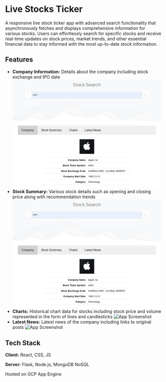 
# Live Stocks Ticker

A responsive live stock ticker app with advanced search functionality that asynchronously fetches and displays comprehensive information for various stocks. Users can effortlessly search for specific stocks and receive real-time updates on stock prices, market trends, and other essential financial data to stay informed with the most up-to-date stock information.


## Features

- **Company Information:** Details about the company including stock exchange and IPO date
![Screenshot](Screenshots/Company%20Information.png)
- **Stock Summary:** Various stock details such as opening and closing price along with recommendation trends
![Screenshot](Screenshots/Company%20Information.png)
- **Charts:** Historical chart data for stocks including stock price and volume represented in the form of lines and candlesticks
![App Screenshot](https://via.placeholder.com/468x300?text=App+Screenshot+Here)
- **Latest News:** Latest news of the company including links to original posts
![App Screenshot](https://via.placeholder.com/468x300?text=App+Screenshot+Here)
## Tech Stack

**Client:** React, CSS, JS

**Server:** Flask, Node.js, MongoDB NoSQL

Hosted on GCP App Engine

